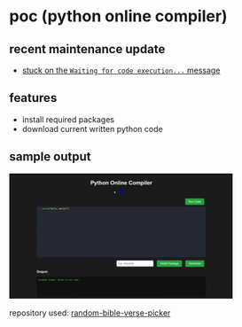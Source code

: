 # poc (python online compiler)

## recent maintenance update
- [stuck on the `Waiting for code execution...` message](https://github.com/8ORUZ7/poc/blob/main/src/documentation.md#652025---update-pyodide-v0230--v0251)

## features
- install required packages
- download current written python code

## sample output

<img src="https://raw.githubusercontent.com/8ORUZ7/random-bible-verse-picker/refs/heads/main/bible-sample.gif" alt="" width="80%"/>

repository used: [random-bible-verse-picker](https://github.com/8ORUZ7/random-bible-verse-picker)



